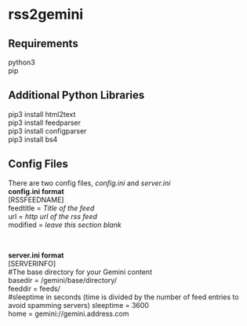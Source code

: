# rss2gemini

## Requirements
python3 <br/>
pip <br/>

## Additional Python Libraries
pip3 install html2text <br/>
pip3 install feedparser <br/>
pip3 install configparser <br/>
pip3 install bs4 <br/>

## Config Files
There are two config files, _config.ini_ and _server.ini_ <br/>
**config.ini format** <br/>
[RSSFEEDNAME] <br/>
feedtitle = _Title of the feed_ <br/>
url = _http url of the rss feed_ <br/>
modified = _leave this section blank_ <br/>

<br/>

**server.ini format** <br/>
[SERVERINFO] <br/>
#The base directory for your Gemini content <br/>
basedir = /gemini/base/directory/ <br/>
feeddir = feeds/ <br/>
#sleeptime in seconds (time is divided by the number of feed entries to avoid spamming servers)
sleeptime = 3600 <br/>
home = gemini://gemini.address.com <br/>
